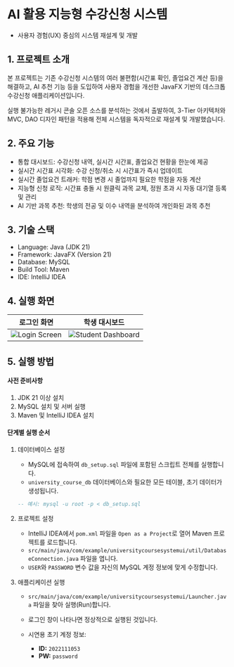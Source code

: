 ﻿# AI 활용 지능형 수강신청 시스템

- 사용자 경험(UX) 중심의 시스템 재설계 및 개발

## 1. 프로젝트 소개

본 프로젝트는 기존 수강신청 시스템의 여러 불편함(시간표 확인, 졸업요건 계산 등)을 해결하고, AI 추천 기능 등을 도입하여 사용자 경험을 개선한 JavaFX 기반의 데스크톱 수강신청 애플리케이션입니다.

실행 불가능한 레거시 콘솔 오픈 소스를 분석하는 것에서 출발하여, 3-Tier 아키텍처와 MVC, DAO 디자인 패턴을 적용해 전체 시스템을 독자적으로 재설계 및 개발했습니다.

## 2. 주요 기능

- 통합 대시보드: 수강신청 내역, 실시간 시간표, 졸업요건 현황을 한눈에 제공
- 실시간 시간표 시각화: 수강 신청/취소 시 시간표가 즉시 업데이트
- 실시간 졸업요건 트래커: 학점 변경 시 졸업까지 필요한 학점을 자동 계산
- 지능형 신청 로직: 시간표 충돌 시 원클릭 과목 교체, 정원 초과 시 자동 대기열 등록 및 관리
- AI 기반 과목 추천: 학생의 전공 및 이수 내역을 분석하여 개인화된 과목 추천

## 3. 기술 스택

- Language: Java (JDK 21)
- Framework: JavaFX (Version 21)
- Database: MySQL
- Build Tool: Maven
- IDE: IntelliJ IDEA

## 4. 실행 화면

| 로그인 화면 | 학생 대시보드 |
| :---: | :---: |
| ![Login Screen]([login.png]) | ![Student Dashboard]([student_dash.png]) |

## 5. 실행 방법

#### 사전 준비사항
1.  JDK 21 이상 설치
2.  MySQL 설치 및 서버 실행
3.  Maven 및 IntelliJ IDEA 설치

#### 단계별 실행 순서

1.  데이터베이스 설정
    - MySQL에 접속하여 `db_setup.sql` 파일에 포함된 스크립트 전체를 실행합니다.
    - `university_course_db` 데이터베이스와 필요한 모든 테이블, 초기 데이터가 생성됩니다.
    ```sql
    -- 예시: mysql -u root -p < db_setup.sql
    ```

2.  프로젝트 설정
    - IntelliJ IDEA에서 `pom.xml` 파일을 `Open as a Project`로 열어 Maven 프로젝트를 로드합니다.
    - `src/main/java/com/example/universitycoursesystemui/util/DatabaseConnection.java` 파일을 엽니다.
    - `USER`와 `PASSWORD` 변수 값을 자신의 MySQL 계정 정보에 맞게 수정합니다.

3.  애플리케이션 실행
    - `src/main/java/com/example/universitycoursesystemui/Launcher.java` 파일을 찾아 실행(Run)합니다.
    - 로그인 창이 나타나면 정상적으로 실행된 것입니다.

    - 시연용 초기 계정 정보:
      - **ID:** `2022111053`
      - **PW:** `password`
